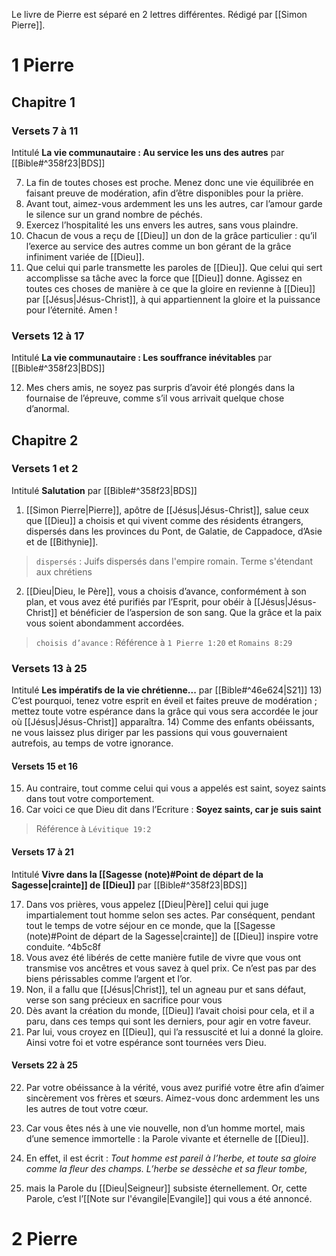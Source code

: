Le livre de Pierre est séparé en 2 lettres différentes. Rédigé par [[Simon Pierre]].
# 1 Pierre
## Chapitre 1
### Versets 7 à 11
Intitulé **La vie communautaire : Au service les uns des autres** par [[Bible#^358f23|BDS]]

7) La fin de toutes choses est proche. Menez donc une vie équilibrée en faisant preuve de modération, afin d’être disponibles pour la prière.
8) Avant tout, aimez-vous ardemment les uns les autres, car l’amour garde le silence sur un grand nombre de péchés.
9) Exercez l’hospitalité les uns envers les autres, sans vous plaindre.
10) Chacun de vous a reçu de [[Dieu]] un don de la grâce particulier : qu’il l’exerce au service des autres comme un bon gérant de la grâce infiniment variée de [[Dieu]].
11) Que celui qui parle transmette les paroles de [[Dieu]]. Que celui qui sert accomplisse sa tâche avec la force que [[Dieu]] donne. Agissez en toutes ces choses de manière à ce que la gloire en revienne à [[Dieu]] par [[Jésus|Jésus-Christ]], à qui appartiennent la gloire et la puissance pour l’éternité. Amen !
### Versets 12 à 17
Intitulé **La vie communautaire : Les souffrance inévitables** par [[Bible#^358f23|BDS]]

12) Mes chers amis, ne soyez pas surpris d’avoir été plongés dans la fournaise de l’épreuve, comme s’il vous arrivait quelque chose d’anormal.
## Chapitre 2
### Versets 1 et 2
Intitulé **Salutation** par [[Bible#^358f23|BDS]]

1) [[Simon Pierre|Pierre]], apôtre de [[Jésus|Jésus-Christ]], salue ceux que [[Dieu]] a choisis et qui vivent comme des résidents étrangers, dispersés dans les provinces du Pont, de Galatie, de Cappadoce, d’Asie et de [[Bithynie]].

> `dispersés` : Juifs dispersés dans l'empire romain. Terme s'étendant aux chrétiens

2) [[Dieu|Dieu, le Père]], vous a choisis d’avance, conformément à son plan, et vous avez été purifiés par l’Esprit, pour obéir à [[Jésus|Jésus-Christ]] et bénéficier de l’aspersion de son sang. Que la grâce et la paix vous soient abondamment accordées.

> `choisis d’avance` : Référence à `1 Pierre 1:20` et `Romains 8:29`

### Versets 13 à 25
Intitulé **Les impératifs de la vie chrétienne...** par [[Bible#^46e624|S21]]
13) C’est pourquoi, tenez votre esprit en éveil et faites preuve de modération ; mettez toute votre espérance dans la grâce qui vous sera accordée le jour où [[Jésus|Jésus-Christ]] apparaîtra.
14) Comme des enfants obéissants, ne vous laissez plus diriger par les passions qui vous gouvernaient autrefois, au temps de votre ignorance.
#### Versets 15 et 16
15) Au contraire, tout comme celui qui vous a appelés est saint, soyez saints dans tout votre comportement.
16) Car voici ce que Dieu dit dans l’Ecriture : **Soyez saints, car je suis saint**
> Référence à `Lévitique 19:2`

#### Versets 17 à 21
Intitulé **Vivre dans la [[Sagesse (note)#Point de départ de la Sagesse|crainte]] de [[Dieu]]** par [[Bible#^358f23|BDS]]

17) Dans vos prières, vous appelez [[Dieu|Père]] celui qui juge impartialement tout homme selon ses actes. Par conséquent, pendant tout le temps de votre séjour en ce monde, que la [[Sagesse (note)#Point de départ de la Sagesse|crainte]] de [[Dieu]] inspire votre conduite. ^4b5c8f
18) Vous avez été libérés de cette manière futile de vivre que vous ont transmise vos ancêtres et vous savez à quel prix. Ce n’est pas par des biens périssables comme l’argent et l’or.
19) Non, il a fallu que [[Jésus|Christ]], tel un agneau pur et sans défaut, verse son sang précieux en sacrifice pour vous
20) Dès avant la création du monde, [[Dieu]] l’avait choisi pour cela, et il a paru, dans ces temps qui sont les derniers, pour agir en votre faveur.
21) Par lui, vous croyez en [[Dieu]], qui l’a ressuscité et lui a donné la gloire. Ainsi votre foi et votre espérance sont tournées vers Dieu.

#### Versets 22 à 25
22) Par votre obéissance à la vérité, vous avez purifié votre être afin d’aimer sincèrement vos frères et sœurs. Aimez-vous donc ardemment les uns les autres de tout votre cœur.
23) Car vous êtes nés à une vie nouvelle, non d’un homme mortel, mais d’une semence immortelle : la Parole vivante et éternelle de [[Dieu]].
24) En effet, il est écrit :
    *Tout homme est pareil à l’herbe,*
    *et toute sa gloire comme la fleur des champs.*
    *L’herbe se dessèche et sa fleur tombe,*

25) mais la Parole du [[Dieu|Seigneur]] subsiste éternellement.
    Or, cette Parole, c’est l’[[Note sur l'évangile|Evangile]] qui vous a été annoncé.
# 2 Pierre
